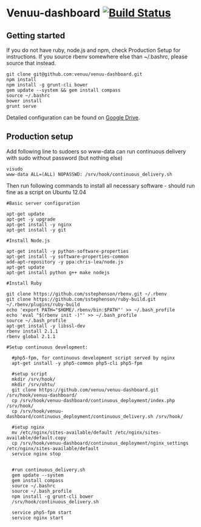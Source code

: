 # Venuu-dashboard [![Build Status](https://circleci.com/gh/venuu/venuu-dashboard.png?circle-token=c78cb6dacd86ddba01a411456ea2ab0bef6ce414)](https://circleci.com/gh/venuu/venuu-dashboard)

## Getting started

If you do not have ruby, node.js and npm, check Production Setup for instructions. If you source rbenv somewhere else than ~/.bashrc, please source that instead.

```
git clone git@github.com:venuu/venuu-dashboard.git
npm install
npm install -g grunt-cli bower 
gem update --system && gem install compass
source ~/.bashrc
bower install
grunt serve
```

Detailed configuration can be found on [Google Drive](https://docs.google.com/document/d/1ptHqRnnKQh2z2oObZt5Df3rILxeJ84YM_uBMEtYwNeU).

## Production setup

Add following line to sudoers so www-data can run continuous delivery with sudo without password (but nothing else)
```
visudo
www-data ALL=(ALL) NOPASSWD: /srv/hook/continuous_delivery.sh
```

Then run following commands to install all necessary software - should run fine as a script on Ubuntu 12.04

```
#Basic server configuration

apt-get update
apt-get -y upgrade
apt-get install -y nginx
apt-get install -y git

#Install Node.js

apt-get install -y python-software-properties
apt-get install -y software-properties-common
add-apt-repository -y ppa:chris-lea/node.js
apt-get update
apt-get install python g++ make nodejs

#Install Ruby

git clone https://github.com/sstephenson/rbenv.git ~/.rbenv
git clone https://github.com/sstephenson/ruby-build.git ~/.rbenv/plugins/ruby-build
echo 'export PATH="$HOME/.rbenv/bin:$PATH"' >> ~/.bash_profile
echo 'eval "$(rbenv init -)"' >> ~/.bash_profile
source ~/.bash_profile
apt-get install -y libssl-dev
rbenv install 2.1.1
rbenv global 2.1.1

#Setup continuous development:

  #php5-fpm, for continuous development script served by nginx
  apt-get install -y php5-common php5-cli php5-fpm
  
  #setup script
  mkdir /srv/hook/
  mkdir /srv/ohtu/
  git clone https://github.com/venuu/venuu-dashboard.git /srv/hook/venuu-dashboard/
  cp /srv/hook/venuu-dashboard/continuous_deployment/index.php /srv/hook/
  cp /srv/hook/venuu-dashboard/continuous_deployment/continuous_delivery.sh /srv/hook/

  #setup nginx
  mv /etc/nginx/sites-available/default /etc/nginx/sites-available/default.copy
  cp /srv/hook/venuu-dashboard/continuous_deployment/nginx_settings /etc/nginx/sites-available/default
  service nginx stop
  
  
  #run continuous_delivery.sh
  gem update --system
  gem install compass
  source ~/.bashrc
  source ~/.bash_profile
  npm install -g grunt-cli bower
  /srv/hook/continuous_delivery.sh
  
  service php5-fpm start
  service nginx start
```






